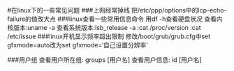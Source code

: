 #在linux下的一些常见问题
###上网经常掉线
    把/etc/ppp/options中的lcp-echo-failure的值改大点
###linux查看一些常用信息命令
    用df -h查看硬盘状况
    查看内核版本:uname -a
    查看系统版本:lsb_release -a
                :cat /proc/version
                :cat /etc/issue
###linux开机显示频率超出限制
   修改/boot/grub/grub.cfg中set gfxmode=auto改为set gfxmode=‘自己设置分辨率’ 

###用户组
    查看用户所在组:    groups [用户名]
      查看用户信息:        id [用户名]
    

